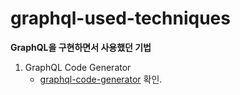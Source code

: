 # graphql-used-techniques
**GraphQL을 구현하면서 사용했던 기법**

1. GraphQL Code Generator
    - [graphql-code-generator](https://github.com/Ilyeong-Jeong/graphql-used-techniques/tree/main/graphql-code-generator) 확인.
